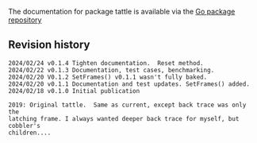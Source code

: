 The documentation for package tattle is available via the
[Go package repository](https://pkg.go.dev/github.com/rsnorthscope/tattle)

## Revision history
```
2024/02/24 v0.1.4 Tighten documentation.  Reset method.
2024/02/22 v0.1.3 Documentation, test cases, benchmarking.
2024/02/20 V0.1.2 SetFrames() v0.1.1 wasn't fully baked.
2024/02/20 v0.1.1 Documentation and test updates. SetFrames() added.
2024/02/18 v0.1.0 Initial publication

2019: Original tattle.  Same as current, except back trace was only the
latching frame. I always wanted deeper back trace for myself, but cobbler's
children....
```
